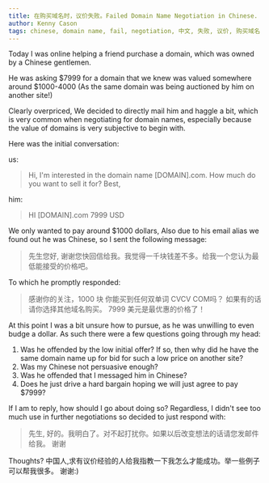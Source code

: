 ```yaml
---
title: 在购买域名时，议价失败。Failed Domain Name Negotiation in Chinese.
author: Kenny Cason
tags: chinese, domain name, fail, negotiation, 中文, 失败, 议价, 购买域名
---
```



Today I was online helping a friend purchase a domain, which was owned by a Chinese gentlemen. 

He was asking $7999 for a domain that we knew was valued somewhere around $1000-4000 (As the same domain was being auctioned by him on another site!)

Clearly overpriced, We decided to directly mail him and haggle a bit, which is very common when negotiating for domain names, especially because the value of domains is very subjective to begin with.

Here was the initial conversation:

us:
<blockquote>Hi,
I'm interested in the domain name [DOMAIN].com.
How much do you want to sell it for?
Best,</blockquote>

him:
<blockquote>HI
[DOMAIN].com  7999 USD</blockquote>

We only wanted to pay around $1000 dollars, Also due to his email alias we found out he was Chinese, so I sent the following message:

<blockquote>先生您好,
谢谢您快回信给我。我觉得一千块钱差不多。给我一个您认为最低能接受的价格吧。</blockquote>

To which he promptly responded:

<blockquote>感谢你的关注，1000 块 你能买到任何双单词 CVCV COM吗？ 如果有的话请你选择其他域名购买。
7999 美元是最优惠的价格了！</blockquote>

At this point I was a bit unsure how to pursue, as he was unwilling to even budge a dollar. As such there were a few questions going through my head:

1. Was he offended by the low initial offer? If so, then why did he have the same domain name up for bid for such a low price on another site?
2. Was my Chinese not persuasive enough?
3. Was he offended that I messaged him in Chinese?
4. Does he just drive a hard bargain hoping we will just agree to pay $7999?

If I am to reply, how should I go about doing so?
Regardless, I didn't see too much use in further negotiations so decided to just respond with:

<blockquote>先生,
好的。我明白了。对不起打扰你。如果以后改变想法的话请您发邮件给我。
谢谢</blockquote>

Thoughts? 
中国人,求有议价经验的人给我指教一下我怎么才能成功。举一些例子可以帮我很多。
谢谢:) 







